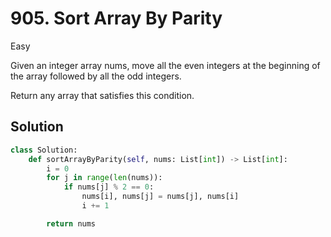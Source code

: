# 905. Sort Array By Parity

Easy

Given an integer array nums, move all the even integers at the beginning of the
array followed by all the odd integers.

Return any array that satisfies this condition.

## Solution

```python
class Solution:
    def sortArrayByParity(self, nums: List[int]) -> List[int]:
        i = 0
        for j in range(len(nums)):
            if nums[j] % 2 == 0:
                nums[i], nums[j] = nums[j], nums[i]
                i += 1

        return nums
```

